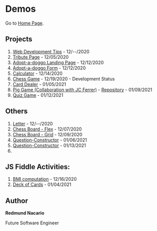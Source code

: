 # Demos

Go to [Home Page](https://redmundnacario.com).

## Projects

1. [Web Development Tips](https://redmundnacario.com/01-tips-on-web-development) - 12/--/2020
2. [Tribute Page](https://redmundnacario.com/02-tribute-page) - 12/05/2020
3. [Adopt-a-doggo Landing Page](https://redmundnacario.com/03-adopt-a-doggo-landing-page) - 12/12/2020
4. [Adopt-a-doggo Form](https://redmundnacario.com/04-adopt-a-doggo-form) - 12/12/2020
5. [Calculator](https://redmundnacario.com/05-calculator) - 12/14/2020
6. [Chess Game](https://redmundnacario.com/) - 12/19/2020 - Development Status
7. [Card Dealer](https://redmundnacario.com/07-card-dealer) - 01/05/2021
8. [Pig Game (Collaboration with JC Ferrer)](https://redmundnacario.com/08-pig-game) - [Repository](https://github.com/Buuloooy0318/batch5-pig-game) - 01/09/2021
9. [Quiz Game](https://redmundnacario.com/09-quiz-game) - 01/12/2021

## Others

1. [Letter](https://redmundnacario.com/others/web-elements-letter) - 12/--/2020
2. [Chess Board - Flex](https://redmundnacario.com/others/chessboard-challennge-flex) - 12/07/2020
3. [Chess Board - Grid](https://redmundnacario.com/others/chessboard-challenge-grid) - 12/09/2020
4. [Question-Constructor](https://redmundnacario.com/others/question-constructor) - 01/06/2021
5. [Question-Constructor](https://redmundnacario.com/others/book-store) - 01/13/2021
6. 
## JS Fiddle Activities:
1. [BMI computation](https://jsfiddle.net/redmund/c7o3gu6q/40/) - 12/16/2020
2. [Deck of Cards](https://jsfiddle.net/redmund/pxk560b8/175/) - 01/04/2021


## Author

**Redmund Nacario**

Future Software Engineer



